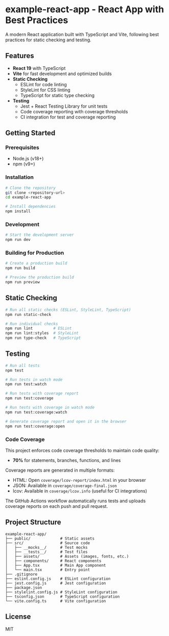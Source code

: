 # example-react-app - React App with Best Practices

A modern React application built with TypeScript and Vite, following best practices for static checking and testing.

## Features

- **React 19** with TypeScript
- **Vite** for fast development and optimized builds
- **Static Checking**
  - ESLint for code linting
  - StyleLint for CSS linting
  - TypeScript for static type checking
- **Testing**
  - Jest + React Testing Library for unit tests
  - Code coverage reporting with coverage thresholds
  - CI integration for test and coverage reporting

## Getting Started

### Prerequisites

- Node.js (v18+)
- npm (v9+)

### Installation

```bash
# Clone the repository
git clone <repository-url>
cd example-react-app

# Install dependencies
npm install
```

### Development

```bash
# Start the development server
npm run dev
```

### Building for Production

```bash
# Create a production build
npm run build

# Preview the production build
npm run preview
```

## Static Checking

```bash
# Run all static checks (ESLint, StyleLint, TypeScript)
npm run static-check

# Run individual checks
npm run lint         # ESLint
npm run lint:styles  # StyleLint
npm run type-check   # TypeScript
```

## Testing

```bash
# Run all tests
npm test

# Run tests in watch mode
npm run test:watch

# Run tests with coverage report
npm run test:coverage

# Run tests with coverage in watch mode
npm run test:coverage:watch

# Generate coverage report and open it in the browser
npm run test:coverage:open
```

### Code Coverage

This project enforces code coverage thresholds to maintain code quality:

- **70%** for statements, branches, functions, and lines

Coverage reports are generated in multiple formats:
- HTML: Open `coverage/lcov-report/index.html` in your browser
- JSON: Available in `coverage/coverage-final.json`
- lcov: Available in `coverage/lcov.info` (useful for CI integrations)

The GitHub Actions workflow automatically runs tests and uploads coverage reports on each push and pull request.

## Project Structure

```
example-react-app/
├── public/             # Static assets
├── src/                # Source code
│   ├── __mocks__/      # Test mocks
│   ├── __tests__/      # Test files
│   ├── assets/         # Assets (images, fonts, etc.)
│   ├── components/     # React components
│   ├── App.tsx         # Main App component
│   └── main.tsx        # Entry point
├── .gitignore
├── eslint.config.js    # ESLint configuration
├── jest.config.js      # Jest configuration
├── package.json
├── stylelint.config.js # StyleLint configuration
├── tsconfig.json       # TypeScript configuration
└── vite.config.ts      # Vite configuration
```

## License

MIT




